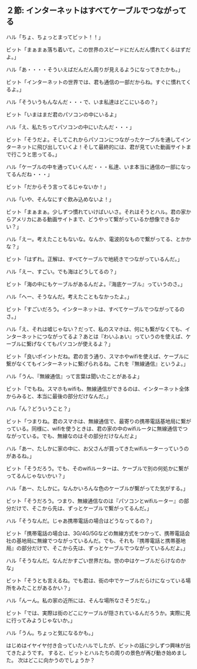 ## ２節: インターネットはすべてケーブルでつながってる
ハル「ちょ、ちょっとまってビット！！」

ビット「まぁまぁ落ち着いて。この世界のスピードにだんだん慣れてくるはずだよ。」

ハル「あ・・・・そういえばだんだん周りが見えるようになってきたかも。」

ビット「インターネットの世界では、君も通信の一部だからね。すぐに慣れてくるよ。」

ハル「そういうもんなんだ・・・で、いま私達はどこにいるの？」

ビット「いまはまだ君のパソコンの中にいるよ」

ハル「え、私たちってパソコンの中にいたんだ・・・」

ビット「そうだよ。そしてこれからパソコンにつながったケーブルを通してインターネットに飛び出していくよ！そして最終的には、君が見ていた動画サイトまで行こうと思ってる。」

ハル「ケーブルの中を通っていくんだ・・・私達、いま本当に通信の一部になってるんだね・・・」

ビット「だからそう言ってるじゃないか！」

ハル「いや、そんなにすぐ飲み込めないよ！」

ビット「まぁまぁ。少しずつ慣れていけばいいさ。それはそうとハル。君の家からアメリカにある動画サイトまで、どうやって繋がっているか想像できるかい？」

ハル「えー。考えたこともないな。なんか、電波的なもので繋がってる、とかかな？」

ビット「はずれ。正解は、すべてケーブルで地続きでつながっているんだ。」

ハル「えー、すごい。でも海はどうしてるの？」

ビット「海の中にもケーブルがあるんだよ。『海底ケーブル』っていうのさ。」

ハル「へー、そうなんだ。考えたこともなかったよ。」

ビット「すごいだろう。インターネットは、すべてケーブルでつながってるのさ。」

ハル「え、それは嘘じゃない？だって、私のスマホは、何にも繋がなくても、インターネットにつながってるよ？あとは『わいふぁい』っていうのを使えば、ケーブルに繋げなくてもパソコンが使えるよ？」

ビット「良いポイントだね。君の言う通り、スマホやwifiを使えば、ケーブルに繋がなくてもインターネットに繋げられるね。これを『無線通信』というよ。」

ハル「うん、『無線通信』って言葉は聞いたことがあるよ」

ビット「でもね。スマホもwifiも、無線通信ができるのは、インターネット全体からみると、本当に最後の部分だけなんだ。」

ハル「ん？どういうこと？」

ビット「つまりね。君のスマホは、無線通信で、最寄りの携帯電話基地局に繋がっている。同様に、wifiを使うときは、君の家の中のwifiルータに無線通信でつながっている。でも、無線なのはその部分だけなんだよ」

ハル「あー、たしかに家の中に、お父さんが買ってきたwifiルーターっていうのがあるね。」

ビット「そうだろう。でも、そのwifiルーターは、ケーブルで別の何処かに繋がってるんじゃないかい？」

ハル「あー、たしかに。なんかいろんな色のケーブルが繋がってた気がする。」

ビット「そうだろう。つまり、無線通信なのは『パソコンとwifiルーター』の部分だけで、そこから先は、ずっとケーブルで繋がってるんだ。」

ハル「そうなんだ。じゃあ携帯電話の場合はどうなってるの？」

ビット「携帯電話の場合は、3G/4G/5Gなどの無線方式をつかって、携帯電話会社の基地局に無線でつながっているんだ。でも、それも『携帯電話と携帯基地局』の部分だけで、そこから先は、ずっとケーブルでつながっているんだよ。」

ハル「そうなんだ。なんだかすごい世界だね。世の中はケーブルだらけなのかな」

ビット「そうとも言えるね。でも君は、街の中でケーブルだらけになっている場所をみたことがあるかい？」

ハル「んーん。私の家の近所には、そんな場所なさそうだな。」

ビット「では、実際は街のどこにケーブルが隠されているんだろうか。実際に見に行ってみようじゃないか。」

ハル「うん。ちょっと気になるかも。」

はじめはイヤイヤ付き合っていたハルでしたが、ビットの話に少しずつ興味が出てきたようです。
すると、ビットとハルたちの周りの景色が再び動き始めました。
次はどこに向かうのでしょうか？